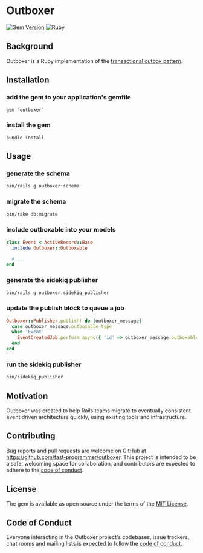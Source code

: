 # Outboxer

[![Gem Version](https://badge.fury.io/rb/outboxer.svg)](https://badge.fury.io/rb/outboxer)
![Ruby](https://github.com/fast-programmer/outboxer/actions/workflows/master.yml/badge.svg)

## Background

Outboxer is a Ruby implementation of the [transactional outbox pattern](https://microservices.io/patterns/data/transactional-outbox.html).

## Installation

### add the gem to your application's gemfile

```
gem 'outboxer'
```

### install the gem

```
bundle install
```

## Usage

### generate the schema

```bash
bin/rails g outboxer:schema
```

### migrate the schema

```bash
bin/rake db:migrate
```

### include outboxable into your models

```ruby
class Event < ActiveRecord::Base
  include Outboxer::Outboxable

  # ...
end
```

### generate the sidekiq publisher

```bash
bin/rails g outboxer:sidekiq_publisher
```

### update the publish block to queue a job

```ruby
Outboxer::Publisher.publish! do |outboxer_message|
  case outboxer_message.outboxable_type
  when 'Event'
    EventCreatedJob.perform_async({ 'id' => outboxer_message.outboxable_id })
  end
end
```

### run the sidekiq publisher

```bash
bin/sidekiq_publisher
```

## Motivation

Outboxer was created to help Rails teams migrate to eventually consistent event driven architecture quickly, using existing tools and infrastructure.

## Contributing

Bug reports and pull requests are welcome on GitHub at https://github.com/fast-programmer/outboxer. This project is intended to be a safe, welcoming space for collaboration, and contributors are expected to adhere to the [code of conduct](https://github.com/fast-programmer/outboxer/blob/main/CODE_OF_CONDUCT.md).

## License

The gem is available as open source under the terms of the [MIT License](https://opensource.org/licenses/MIT).

## Code of Conduct

Everyone interacting in the Outboxer project's codebases, issue trackers, chat rooms and mailing lists is expected to follow the [code of conduct](https://github.com/fast-programmer/outboxer/blob/main/CODE_OF_CONDUCT.md).
